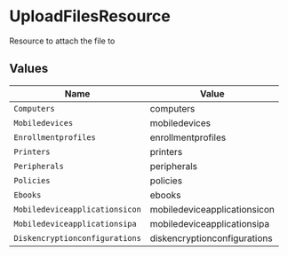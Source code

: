 # UploadFilesResource

Resource to attach the file to


## Values

| Name                           | Value                          |
| ------------------------------ | ------------------------------ |
| `Computers`                    | computers                      |
| `Mobiledevices`                | mobiledevices                  |
| `Enrollmentprofiles`           | enrollmentprofiles             |
| `Printers`                     | printers                       |
| `Peripherals`                  | peripherals                    |
| `Policies`                     | policies                       |
| `Ebooks`                       | ebooks                         |
| `Mobiledeviceapplicationsicon` | mobiledeviceapplicationsicon   |
| `Mobiledeviceapplicationsipa`  | mobiledeviceapplicationsipa    |
| `Diskencryptionconfigurations` | diskencryptionconfigurations   |